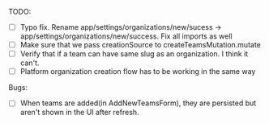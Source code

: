 TODO:
- [ ] Typo fix. Rename app/settings/organizations/new/sucess -> app/settings/organizations/new/success. Fix all imports as well
- [ ] Make sure that we pass creationSource to createTeamsMutation.mutate
- [ ] Verify that if a team can have same slug as an organization. I think it can't.
- [ ] Platform organization creation flow has to be working in the same way

Bugs:
- [ ] When teams are added(in AddNewTeamsForm), they are persisted but aren't shown in the UI after refresh.